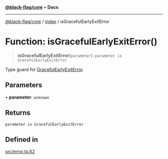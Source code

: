 [**@black-flag/core**](../../README.md) • **Docs**

***

[@black-flag/core](../../README.md) / [index](../README.md) / isGracefulEarlyExitError

# Function: isGracefulEarlyExitError()

> **isGracefulEarlyExitError**(`parameter`): `parameter is GracefulEarlyExitError`

Type guard for [GracefulEarlyExitError](../classes/GracefulEarlyExitError.md).

## Parameters

• **parameter**: `unknown`

## Returns

`parameter is GracefulEarlyExitError`

## Defined in

[src/error.ts:42](https://github.com/Xunnamius/black-flag/blob/99e2b3aa8ebef83fdf414dda22ad11405c1907df/src/error.ts#L42)
